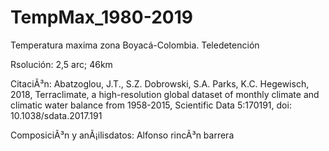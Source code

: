 # TempMax_1980-2019
Temperatura maxima zona Boyacá-Colombia.  Teledetención

Rsolución: 2,5 arc; 46km

CitaciÃ³n:
Abatzoglou, J.T., S.Z. Dobrowski, S.A. Parks, K.C. Hegewisch, 2018, Terraclimate, a high-resolution global dataset of monthly 
climate and climatic water balance from 1958-2015, Scientific Data  5:170191, doi: 10.1038/sdata.2017.191

ComposiciÃ³n y anÃ¡ilisdatos: Alfonso rincÃ³n barrera
